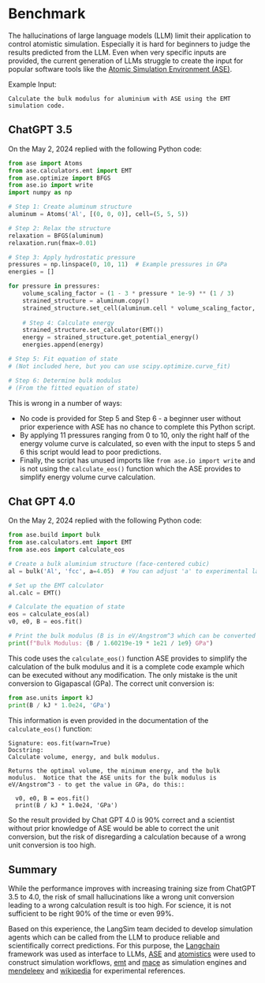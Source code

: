 # Benchmark
The hallucinations of large language models (LLM) limit their application to control atomistic simulation. Especially
it is hard for beginners to judge the results predicted from the LLM. Even when very specific inputs are provided, the
current generation of LLMs struggle to create the input for popular software tools like the [Atomic Simulation Environment (ASE)](https://wiki.fysik.dtu.dk/ase/).

Example Input:
```
Calculate the bulk modulus for aluminium with ASE using the EMT simulation code.
```

## ChatGPT 3.5
On the May 2, 2024 replied with the following Python code: 
```python
from ase import Atoms
from ase.calculators.emt import EMT
from ase.optimize import BFGS
from ase.io import write
import numpy as np

# Step 1: Create aluminum structure
aluminum = Atoms('Al', [(0, 0, 0)], cell=(5, 5, 5))

# Step 2: Relax the structure
relaxation = BFGS(aluminum)
relaxation.run(fmax=0.01)

# Step 3: Apply hydrostatic pressure
pressures = np.linspace(0, 10, 11)  # Example pressures in GPa
energies = []

for pressure in pressures:
    volume_scaling_factor = (1 - 3 * pressure * 1e-9) ** (1 / 3)
    strained_structure = aluminum.copy()
    strained_structure.set_cell(aluminum.cell * volume_scaling_factor, scale_atoms=True)
    
    # Step 4: Calculate energy
    strained_structure.set_calculator(EMT())
    energy = strained_structure.get_potential_energy()
    energies.append(energy)

# Step 5: Fit equation of state
# (Not included here, but you can use scipy.optimize.curve_fit)

# Step 6: Determine bulk modulus
# (From the fitted equation of state)
```
This is wrong in a number of ways: 
* No code is provided for Step 5 and Step 6 - a beginner user without prior experience with ASE has no chance to 
  complete this Python script. 
* By applying 11 pressures ranging from 0 to 10, only the right half of the energy volume curve is calculated, so even
  with the input to steps 5 and 6 this script would lead to poor predictions. 
* Finally, the script has unused imports like `from ase.io import write` and is not using the `calculate_eos()` function
  which the ASE provides to simplify energy volume curve calculation. 

## Chat GPT 4.0
On the May 2, 2024 replied with the following Python code: 
```python
from ase.build import bulk
from ase.calculators.emt import EMT
from ase.eos import calculate_eos

# Create a bulk aluminium structure (face-centered cubic)
al = bulk('Al', 'fcc', a=4.05)  # You can adjust 'a' to experimental lattice constant

# Set up the EMT calculator
al.calc = EMT()

# Calculate the equation of state
eos = calculate_eos(al)
v0, e0, B = eos.fit()

# Print the bulk modulus (B is in eV/Angstrom^3 which can be converted to GPa)
print(f"Bulk Modulus: {B / 1.60219e-19 * 1e21 / 1e9} GPa")
```
This code uses the `calculate_eos()` function ASE provides to simplify the calculation of the bulk modulus and it is a
complete code example which can be executed without any modification. The only mistake is the unit conversion to 
Gigapascal (GPa). The correct unit conversion is: 
```python
from ase.units import kJ
print(B / kJ * 1.0e24, 'GPa')
```
This information is even provided in the documentation of the `calculate_eos()` function:
```
Signature: eos.fit(warn=True)
Docstring:
Calculate volume, energy, and bulk modulus.

Returns the optimal volume, the minimum energy, and the bulk
modulus.  Notice that the ASE units for the bulk modulus is
eV/Angstrom^3 - to get the value in GPa, do this::

  v0, e0, B = eos.fit()
  print(B / kJ * 1.0e24, 'GPa')
```
So the result provided by Chat GPT 4.0 is 90% correct and a scientist without prior knowledge of ASE would be able to 
correct the unit conversion, but the risk of disregarding a calculation because of a wrong unit conversion is too high.

## Summary
While the performance improves with increasing training size from ChatGPT 3.5 to 4.0, the risk of small hallucinations
like a wrong unit conversion leading to a wrong calculation result is too high. For science, it is not sufficient to be
right 90% of the time or even 99%. 

Based on this experience, the LangSim team decided to develop simulation agents which can be called from the LLM to 
produce reliable and scientifically correct predictions. For this purpose, the [Langchain](https://www.langchain.com/) 
framework was used as interface to LLMs, [ASE](https://wiki.fysik.dtu.dk/ase/) and [atomistics](https://atomistics.readthedocs.io)
were used to construct simulation workflows, [emt](https://wiki.fysik.dtu.dk/ase/ase/calculators/emt.html) and [mace](https://mace-docs.readthedocs.io/en/latest/)
as simulation engines and [mendeleev](https://mendeleev.readthedocs.io) and [wikipedia](https://en.wikipedia.org/wiki/Main_Page) 
for experimental references. 